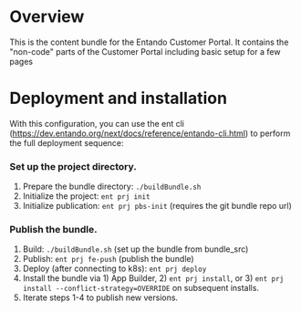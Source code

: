 # Overview
This is the content bundle for the Entando Customer Portal. It contains the "non-code" parts of the Customer Portal including basic setup for a few pages

# Deployment and installation

With this configuration, you can use the ent cli (https://dev.entando.org/next/docs/reference/entando-cli.html) to perform the full deployment sequence:

### Set up the project directory.

1. Prepare the bundle directory: `./buildBundle.sh`
2. Initialize the project: `ent prj init`
3. Initialize publication: `ent prj pbs-init` (requires the git bundle repo url)

### Publish the bundle.

1. Build: `./buildBundle.sh` (set up the bundle from bundle_src)
2. Publish: `ent prj fe-push` (publish the bundle)
3. Deploy (after connecting to k8s): `ent prj deploy`
4. Install the bundle via 1) App Builder, 2) `ent prj install`, or 3) `ent prj install --conflict-strategy=OVERRIDE` on subsequent installs.
5. Iterate steps 1-4 to publish new versions.
